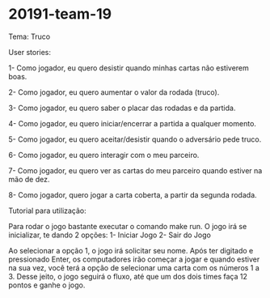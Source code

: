 # 20191-team-19

Tema: Truco 

User stories: 

1- Como jogador, eu quero desistir quando minhas cartas não estiverem boas. 

2- Como jogador, eu quero aumentar o valor da rodada (truco). 

3- Como jogador, eu quero saber o placar das rodadas e da partida.

4- Como jogador, eu quero iniciar/encerrar a partida a qualquer momento.

5- Como jogador, eu quero aceitar/desistir quando o adversário pede truco.

6- Como jogador, eu quero interagir com o meu parceiro.

7- Como jogador, eu quero ver as cartas do meu parceiro quando estiver  na mão de dez.

8- Como jogador, quero jogar a carta coberta, a partir da segunda rodada.

Tutorial para utilização:

Para rodar o jogo bastante executar o comando make run.
O jogo irá se inicializar, te dando 2 opções:
1- Iniciar Jogo
2- Sair do Jogo

Ao selecionar a opção 1, o jogo irá solicitar seu nome. Após ter digitado e pressionado Enter,
os computadores irão começar a jogar e quando estiver na sua vez, você terá a opção de selecionar
uma carta com os números 1 a 3. Desse jeito, o jogo seguirá o fluxo, até que um dos dois times
faça 12 pontos e ganhe o jogo.


